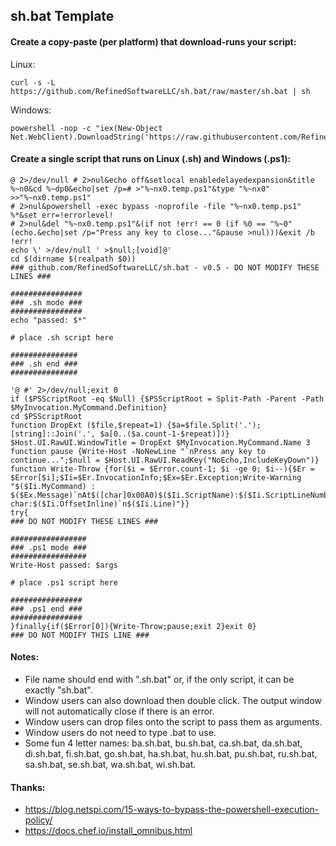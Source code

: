 ## sh.bat Template

#### Create a copy-paste (per platform) that download-runs your script:

Linux:

    curl -s -L https://github.com/RefinedSoftwareLLC/sh.bat/raw/master/sh.bat | sh

Windows:

    powershell -nop -c "iex(New-Object Net.WebClient).DownloadString('https://raw.githubusercontent.com/RefinedSoftwareLLC/sh.bat/master/user.sh.bat')"

#### Create a single script that runs on Linux (.sh) and Windows (.ps1):
    
    @ 2>/dev/null # 2>nul&echo off&setlocal enabledelayedexpansion&title %~n0&cd %~dp0&echo|set /p=# >"%~nx0.temp.ps1"&type "%~nx0" >>"%~nx0.temp.ps1"
    # 2>nul&powershell -exec bypass -noprofile -file "%~nx0.temp.ps1" %*&set err=!errorlevel!
    # 2>nul&del "%~nx0.temp.ps1"&(if not !err! == 0 (if %0 == "%~0" (echo.&echo|set /p="Press any key to close..."&pause >nul)))&exit /b !err!
    echo \' >/dev/null ' >$null;[void]@'
    cd $(dirname $(realpath $0))
    ### github.com/RefinedSoftwareLLC/sh.bat - v0.5 - DO NOT MODIFY THESE LINES ###

    ################
    ### .sh mode ###
    ################
    echo "passed: $*"

    # place .sh script here

    ###############
    ### .sh end ###
    ###############

    '@ #' 2>/dev/null;exit 0
    if ($PSScriptRoot -eq $Null) {$PSScriptRoot = Split-Path -Parent -Path $MyInvocation.MyCommand.Definition}
    cd $PSScriptRoot
    function DropExt ($file,$repeat=1) {$a=$file.Split('.');[string]::Join('.', $a[0..($a.count-1-$repeat)])}
    $Host.UI.RawUI.WindowTitle = DropExt $MyInvocation.MyCommand.Name 3
    function pause {Write-Host -NoNewLine "`nPress any key to continue...";$null = $Host.UI.RawUI.ReadKey("NoEcho,IncludeKeyDown")}
    function Write-Throw {for($i = $Error.count-1; $i -ge 0; $i--){$Er = $Error[$i];$Ii=$Er.InvocationInfo;$Ex=$Er.Exception;Write-Warning "$($Ii.MyCommand) : $($Ex.Message)`nAt$([char]0x00A0)$($Ii.ScriptName):$($Ii.ScriptLineNumber) char:$($Ii.OffsetInline)`n$($Ii.Line)"}}
    try{
    ### DO NOT MODIFY THESE LINES ###

    #################
    ### .ps1 mode ###
    #################
    Write-Host passed: $args
    
    # place .ps1 script here
    
    ################
    ### .ps1 end ###
    ################
    }finally{if($Error[0]){Write-Throw;pause;exit 2}exit 0}
    ### DO NOT MODIFY THIS LINE ###

#### Notes:
- File name should end with ".sh.bat" or, if the only script, it can be exactly "sh.bat".
- Window users can also download then double click. The output window will not automatically close if there is an error.
- Window users can drop files onto the script to pass them as arguments.
- Window users do not need to type .bat to use.
- Some fun 4 letter names: ba.sh.bat, bu.sh.bat, ca.sh.bat, da.sh.bat, di.sh.bat, fi.sh.bat, go.sh.bat, ha.sh.bat, hu.sh.bat, pu.sh.bat, ru.sh.bat, sa.sh.bat, se.sh.bat, wa.sh.bat, wi.sh.bat.

#### Thanks:

- https://blog.netspi.com/15-ways-to-bypass-the-powershell-execution-policy/
- https://docs.chef.io/install_omnibus.html
